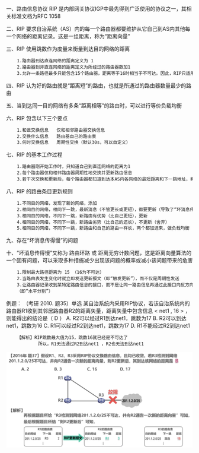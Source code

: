 一、路由信息协议 RIP 是内部网关协议IGP中最先得到广泛使用的协议之一，其相关标准文档为RFC 1058

二、RIP 要求自治系统（AS）内的每一个路由器都要维护从它自己到AS内其他每一个网络的距离记录。这是一组距离，称为“距离向量”

三、RIP 使用跳数作为度量来衡量到达目的网络的距离
```bash
	1.路由器到达直连网络的距离定义为 1
	2.路由器到非直连网络的距离定义为所经过的路由器数加1
	3.允许一条路径最多只能包含15个路由器，距离等于16时相当于不可达。因此，RIP只适用于小型互联网
```

四、RIP 认为好的路由就是“距离短”的路由，也就是所通过的路由器数量最少的路由

五、当到达同一目的网络有多条“距离相等”的路由时，可以进行等价负载均衡

六、RIP 包含以下三个要点
```bash
	1.和谁交换信息   仅和相邻路由器交换信息
	2.交换什么信息   路由器自己的路由表
	3.何时交换信息   周期性交换（默认30s，可以自定义） 
```

七、RIP 的基本工作过程
```bash
	1.路由器刚开始工作时，只知道自己到直连网络的距离为1
	2.每个路由器仅和相邻路由器周期性地交换并更新路由信息
	3.若干次交换和更新后，每个路由器都知道到达本AS内各网络的最短距离和下一跳地址，称为收敛
```

八、RIP 的路由条目更新规则
```bash
	1.不同目的网络，发现了新的网络，添加
	2.相同目的网络，相同下一跳，最新消息（不管更长或更短），都要更新（导致了“坏消息传得慢”）
	3.相同目的网络，不同下一跳，新路由有优势（比自己更短），更新
	4.相同目的网络，不同下一跳，新路由劣势（比自己的还长），不更新（舍弃）
	5.相同目的网络，不同下一跳，新路由和自己的路由一样长，两个都加进来，做负载均衡
```

九、存在“坏消息传得慢”的问题

十、“坏消息传得慢”又称为 路由环路 或 距离无穷计数问题，这是距离向量算法的一个固有问题，可以采取多种措施减少出现该问题的概率或减小该问题带来的危害
```bash
	1.限制最大路径距离为 15 （16为不可达）
	2.当路由表发生变化时就立即发送更新报文（即“触发更新”），而不仅是周期性发送
	3.让路由器记录收到某特定路由信息的接口，而不是让同一路由信息再通过此接口向反方向传送
	（即“水平分割”）
```

例题：
（考研 2010. 题35）单选
	某自治系统内采用RIP协议，若该自治系统内的路由器R1收到其邻居路由器R2的距离矢量，距离矢量中包含信息 < net1 , 16 > ，则能得出的结论是（   D  ）
		A.  R2可以经过R1到达net1，跳数为17
		B.  R2可以到达net1，跳数为16
		C.  R1可以经过R2到达net1，跳数为17
		D.  R1不能经过R2到达net1
``` bash
	【解析】RIP跳数最大值为15，跳数16就已经是不可达了
			所以，R1无法通过R2到达net1 ，R2也无法到达net1
```


![截屏2024-11-15 21.15.11.png](pic/截屏2024-11-15%2021.15.11.png)